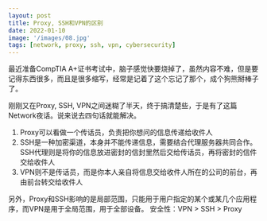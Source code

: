 ```yaml
---
layout: post
title: Proxy, SSH和VPN的区别
date: 2022-01-10
image: '/images/08.jpg'
tags: [network, proxy, ssh, vpn, cybersecurity]
---
```


最近准备CompTIA A+证书考试中，脑子感觉快要烧掉了，虽然内容不难，但是要记得东西很多，而且是很多缩写，经常是记着了这个忘记了那个，成个狗熊掰棒子了。

刚刚又在Proxy, SSH, VPN之间迷糊了半天，终于搞清楚些，于是有了这篇Network夜话。说来说去四句话就能解决。

1. Proxy可以看做一个传话员，负责把你想问的信息传递给收件人
2. SSH是一种加密渠道，本身并不能传递信息，需要结合代理服务器共同合作。SSH代理则是将你的信息放进密封的信封里然后交给传话员，再将密封的信件交给收件人
3. VPN则不是传话员，而是你本人亲自将信息交给收件人所在的公司的前台，再由前台转交给收件人

另外，Proxy和SSH影响的是局部范围，只能用于用户指定的某个或某几个应用程序，而VPN是用于全局范围，用于全部设备。
安全性：VPN > SSH > Proxy
